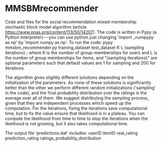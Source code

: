 # MMSBMrecommender
Code and files for the social recommendation mixed-membership stochastic block model algorithm (article https://www.pnas.org/content/113/50/14207). 
The code is written in Pypy (a Python interpreter)---you can use python just changing 'import _numpypy as np' by 'import numpy as np'. To run the code:
pypy mmsbm_recommender.py training_dataset test_dataset K L (sampling iterations) ; where K is the number of group-memberships for users and L is the number of group memberships for items, and "(sampling iterations)" are optional parameters such that default values are 1 for sampling and 200 for iterations.

The algorithm gives slightly different solutions depending on the initialization of the parameters. As none of these solutions is significantly better than the other we perform different random initializations ('sampling' in the code), and the final probability distribution over the ratings is the average over all of them.
We suggest distributing the sampling process, given that they are independent processes which speed up the computation. For the iterations, fixing the iterations save computational time, but to fix the value ensure that likelihood is in a plateau. You can compute the likelihood from time to time to stop the iterations when the likelihood is not growing, but it also takes computational time.

The output file 'predictions.dat' includes:
userID itemID real_rating prediction_rating ratings_probability_distribution
